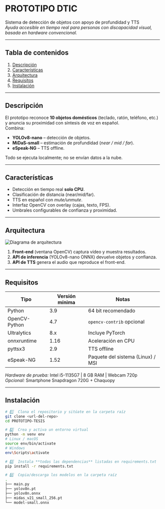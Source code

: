 # PROTOTIPO DTIC  
Sistema de detección de objetos con apoyo de profundidad y TTS  
*Ayuda accesible en tiempo real para personas con discapacidad visual, basada en hardware convencional.*

---

## Tabla de contenidos
1. [Descripción](#descripción)  
2. [Características](#características)  
3. [Arquitectura](#arquitectura)  
4. [Requisitos](#requisitos)  
5. [Instalación](#instalación)  
---

## Descripción
El prototipo reconoce **10 objetos domésticos** (teclado, ratón, teléfono, etc.) y anuncia su proximidad con síntesis de voz en español.  
Combina:

* **YOLOv8-nano** – detección de objetos.  
* **MiDaS-small** – estimación de profundidad (_near / mid / far_).  
* **eSpeak-NG** – TTS offline.  

Todo se ejecuta localmente; no se envían datos a la nube.

---

## Características
- Detección en tiempo real **solo CPU**.  
- Clasificación de distancia (near/mid/far).  
- TTS en español con _mute/unmute_.  
- Interfaz OpenCV con overlay (cajas, texto, FPS).  
- Umbrales configurables de confianza y proximidad.  

---

## Arquitectura
![Diagrama de arquitectura](https://firebasestorage.googleapis.com/v0/b/correos-masivos-1c0c7.appspot.com/o/ChatGPT%20Image%203%20ago%202025%2C%2010_35_17%20p.m..png?alt=media&token=ec2cf050-0651-4305-b81f-8d84ee232d3a)


1. **Front-end** (ventana OpenCV) captura vídeo y muestra resultados.  
2. **API de inferencia** (YOLOv8-nano ONNX) devuelve objetos y confianza.  
3. **API de TTS** genera el audio que reproduce el front-end.  

---

## Requisitos

| Tipo            | Versión mínima | Notas                              |
| --------------- | ------------- | ---------------------------------- |
| Python          | 3.9           | 64 bit recomendado                 |
| OpenCV-Python   | 4.7           | `opencv-contrib` opcional          |
| Ultralytics     | 8.x           | Incluye PyTorch                    |
| onnxruntime     | 1.16          | Aceleración en CPU                 |
| pyttsx3         | 2.9           | TTS offline                        |
| eSpeak-NG       | 1.52          | Paquete del sistema (Linux) / MSI  |

*Hardware de prueba:* Intel i5-1135G7 | 8 GB RAM | Webcam 720p  
*Opcional:* Smartphone Snapdragon 720G + Chaquopy

---

## Instalación
```bash
# 1️⃣  Clona el repositorio y sitúate en la carpeta raíz
git clone <url-del-repo>
cd PROTOTIPO-TESIS

# 2️⃣  Crea y activa un entorno virtual
python -m venv env
# Linux / macOS
source env/bin/activate
# Windows
env\Scripts\activate

# 3️⃣  Instala **todas las dependencias** listadas en requirements.txt
pip install -r requirements.txt

# 4️⃣  Copia/descarga los modelos en la carpeta raíz
.
├── main.py
├── yolov8n.pt
├── yolov8n.onnx
├── midas_v21_small_256.pt
└── model-small.onnx


